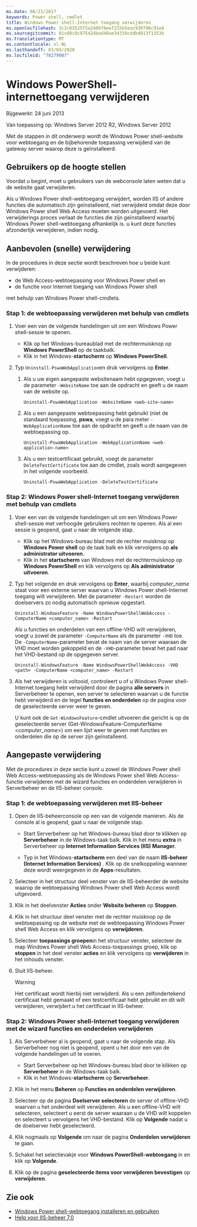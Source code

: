 ```yaml
---
ms.date: 08/23/2017
keywords: Power shell, cmdlet
title: Windows Power shell-Internet toegang verwijderen
ms.openlocfilehash: 3c2c83525f5a240976eef215b5eac939796c91e8
ms.sourcegitcommit: 01c60c0c97542dbad48ae34339cddbd813f1353b
ms.translationtype: MT
ms.contentlocale: nl-NL
ms.lasthandoff: 03/04/2020
ms.locfileid: "78279007"
---
```

# <a name="uninstall-windows-powershell-web-access"></a>Windows PowerShell-internettoegang verwijderen

Bijgewerkt: 24 juni 2013

Van toepassing op: Windows Server 2012 R2, Windows Server 2012

Met de stappen in dit onderwerp wordt de Windows Power shell-website voor webtoegang en de bijbehorende toepassing verwijderd van de gateway server waarop deze is geïnstalleerd.

## <a name="notify-users"></a>Gebruikers op de hoogte stellen

Voordat u begint, moet u gebruikers van de webconsole laten weten dat u de website gaat verwijderen.

Als u Windows Power shell-webtoegang verwijdert, worden IIS of andere functies die automatisch zijn geïnstalleerd, niet verwijderd omdat deze door Windows Power shell Web Access moeten worden uitgevoerd. Het verwijderings proces verlaat de functies die zijn geïnstalleerd waarbij Windows Power shell-webtoegang afhankelijk is. u kunt deze functies afzonderlijk verwijderen, indien nodig.

## <a name="recommended-quick-uninstallation"></a>Aanbevolen (snelle) verwijdering

In de procedures in deze sectie wordt beschreven hoe u beide kunt verwijderen:

- de Web Access-webtoepassing voor Windows Power shell en
- de functie voor Internet toegang van Windows Power shell

met behulp van Windows Power shell-cmdlets.

### <a name="step-1-delete-the-web-application-using-cmdlets"></a>Stap 1: de webtoepassing verwijderen met behulp van cmdlets

1. Voer een van de volgende handelingen uit om een Windows Power shell-sessie te openen.

   - Klik op het Windows-bureaublad met de rechtermuisknop op **Windows PowerShell** op de taakbalk.
   - Klik in het Windows-**startscherm** op **Windows PowerShell**.

2. Typ `Uninstall-PswaWebApplication`en druk vervolgens op **Enter**.

   1. Als u uw eigen aangepaste websitenaam hebt opgegeven, voegt u de parameter `-WebsiteName` toe aan de opdracht en geeft u de naam van de website op.

      `Uninstall-PswaWebApplication -WebsiteName <web-site-name>`

   1. Als u een aangepaste webtoepassing hebt gebruikt (niet de standaard toepassing, **pswa**, voegt u de para meter `-WebApplicationName` toe aan de opdracht en geeft u de naam van de webtoepassing op.

      `Uninstall-PswaWebApplication -WebApplicationName <web-application-name>`

   1. Als u een testcertificaat gebruikt, voegt de parameter `DeleteTestCertificate` toe aan de cmdlet, zoals wordt aangegeven in het volgende voorbeeld.

      `Uninstall-PswaWebApplication -DeleteTestCertificate`

### <a name="step-2-uninstall-windows-powershell-web-access-using-cmdlets"></a>Stap 2: Windows Power shell-Internet toegang verwijderen met behulp van cmdlets

1. Voer een van de volgende handelingen uit om een Windows Power shell-sessie met verhoogde gebruikers rechten te openen. Als al een sessie is geopend, gaat u naar de volgende stap.

    - Klik op het Windows-bureau blad met de rechter muisknop op **Windows Power shell** op de taak balk en klik vervolgens op **als administrator uitvoeren**.
    - Klik in het **startscherm** van Windows met de rechtermuisknop op **Windows PowerShell** en klik vervolgens op **Als administrator uitvoeren**.

1. Typ het volgende en druk vervolgens op **Enter**, waarbij *computer_name* staat voor een externe server waarvan u Windows Power shell-Internet toegang wilt verwijderen. Met de parameter `-Restart` worden de doelservers zo nodig automatisch opnieuw opgestart.

    `Uninstall-WindowsFeature -Name WindowsPowerShellWebAccess -ComputerName <computer_name> -Restart`

    Als u functies en onderdelen van een offline-VHD wilt verwijderen, voegt u zowel de parameter `-ComputerName` als de parameter `-VHD` toe. De `-ComputerName`-parameter bevat de naam van de server waaraan de VHD moet worden gekoppeld en de `-VHD`-parameter bevat het pad naar het VHD-bestand op de opgegeven server.

    `Uninstall-WindowsFeature -Name WindowsPowerShellWebAccess -VHD <path> -ComputerName <computer_name> -Restart`

1. Als het verwijderen is voltooid, controleert u of u Windows Power shell-Internet toegang hebt verwijderd door de pagina **alle servers** in Serverbeheer te openen, een server te selecteren waarvan u de functie hebt verwijderd en de tegel **functies en onderdelen** op de pagina voor de geselecteerde server weer te geven.

    U kunt ook de `Get-WindowsFeature`-cmdlet uitvoeren die gericht is op de geselecteerde server (Get-WindowsFeature-ComputerName &lt;*computer_name*&gt;) om een lijst weer te geven met functies en onderdelen die op de server zijn geïnstalleerd.

## <a name="custom-uninstallation"></a>Aangepaste verwijdering

Met de procedures in deze sectie kunt u zowel de Windows Power shell Web Access-webtoepassing als de Windows Power shell Web Access-functie verwijderen met de wizard functies en onderdelen verwijderen in Serverbeheer en de IIS-beheer console.

### <a name="step-1-delete-the-web-application-using-iis-manager"></a>Stap 1: de webtoepassing verwijderen met IIS-beheer

1. Open de IIS-beheerconsole op een van de volgende manieren. Als de console al is geopend, gaat u naar de volgende stap.

   - Start Serverbeheer op het Windows-bureau blad door te klikken op **Serverbeheer** in de Windows-taak balk. Klik in het menu **extra** in Serverbeheer op **Internet Information Services (IIS) Manager**.

   - Typ in het Windows-**startscherm** een deel van de naam **IIS-beheer (Internet Information Services)** . Klik op de snelkoppeling wanneer deze wordt weergegeven in de **Apps**-resultaten.

1. Selecteer in het structuur deel venster van de IIS-beheerder de website waarop de webtoepassing Windows Power shell Web Access wordt uitgevoerd.

1. Klik in het deelvenster **Acties** onder **Website beheren** op **Stoppen**.

1. Klik in het structuur deel venster met de rechter muisknop op de webtoepassing op de website met de webtoepassing Windows Power shell Web Access en klik vervolgens op **verwijderen**.

1. Selecteer **toepassings groepen**in het structuur venster, selecteer de map Windows Power shell Web Access-toepassings groep, klik op **stoppen** in het deel venster **acties** en klik vervolgens op **verwijderen** in het inhouds venster.

1. Sluit IIS-beheer.

   > [!WARNING]
   > Het certificaat wordt hierbij niet verwijderd. Als u een zelfondertekend certificaat hebt gemaakt of een testcertificaat hebt gebruikt en dit wilt verwijderen, verwijdert u het certificaat in IIS-beheer.

### <a name="step-2-uninstall-windows-powershell-web-access-using-the-remove-roles-and-features-wizard"></a>Stap 2: Windows Power shell-Internet toegang verwijderen met de wizard functies en onderdelen verwijderen

1. Als Serverbeheer al is geopend, gaat u naar de volgende stap. Als Serverbeheer nog niet is geopend, opent u het door een van de volgende handelingen uit te voeren.

    - Start Serverbeheer op het Windows-bureau blad door te klikken op **Serverbeheer** in de Windows-taak balk.
    - Klik in het Windows-**startscherm** op **Serverbeheer**.

1. Klik in het menu **Beheren** op **Functies en onderdelen verwijderen**.

1. Selecteer op de pagina **Doelserver selecteren** de server of offline-VHD waarvan u het onderdeel wilt verwijderen. Als u een offline-VHD wilt selecteren, selecteert u eerst de server waaraan u de VHD wilt koppelen en selecteert u vervolgens het VHD-bestand. Klik op **Volgende** nadat u de doelserver hebt geselecteerd.

1. Klik nogmaals op **Volgende** om naar de pagina **Onderdelen verwijderen** te gaan.

1. Schakel het selectievakje voor **Windows PowerShell-webtoegang** in en klik op **Volgende**.

1. Klik op de pagina **geselecteerde items voor verwijderen bevestigen** op **verwijderen**.

## <a name="see-also"></a>Zie ook

- [Windows Power shell-webtoegang installeren en gebruiken](install-and-use-windows-powershell-web-access.md)
- [Help voor IIS-beheer 7,0](https://technet.microsoft.com/library/cc732664.aspx)